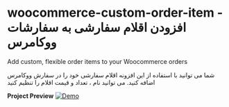# woocommerce-custom-order-item - افزودن اقلام سفارشی به سفارشات ووکامرس
Add custom, flexible order items to your Woocommerce orders


شما می توانید با استفاده از این افزونه اقلام سفارشی خود را در سفارش ووکامرس اضافه کنید. می توانید نام ، تعداد و قیمت اقلام را تنظیم کنید


**Project Preview**
[![Demo](https://raw.githubusercontent.com/alihesarian/woocommerce-custom-order-item/master/Screenshot.jpg "Demo")](https://raw.githubusercontent.com/alihesarian/woocommerce-custom-order-item/master/Screenshot.jpg "Demo")
